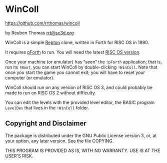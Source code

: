 # WinColl

https://github.com/rrthomas/wincoll  

by Reuben Thomas <rrt@sc3d.org>  

WinColl is a simple
[Repton](https://en.wikipedia.org/wiki/Repton_(video_game)) clone, written
in Forth for RISC OS in 1990.

It requires [pForth](https://github.com/rrthomas/pforth) to run. You will
need the latest
[RISC OS version](https://github.com/rrthomas/pforth/releases/tag/riscos).

Once your machine (or emulator) has “seen” the `!pForth` application; that
is, run its `!Boot`, you can start WinColl by double-clicking `!WinColl`.
Note that once you start the game you cannot exit; you will have to reset
your computer (or emulator).

WinColl should run on any version of RISC OS 3, and could probably be made
to run on RISC OS 2 without difficulty.

You can edit the levels with the provided level editor, the BASIC program
`LevelDes` that lives in the `!WinColl` folder.


## Copyright and Disclaimer

The package is distributed under the GNU Public License version 3, or, at
your option, any later version. See the file COPYING.

THIS PROGRAM IS PROVIDED AS IS, WITH NO WARRANTY. USE IS AT THE USER'S RISK.
